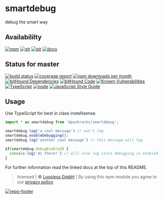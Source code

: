 # smartdebug
debug the smart way

## Availabililty
[![npm](https://pushrocks.gitlab.io/assets/repo-button-npm.svg)](https://www.npmjs.com/package/@pushrocks/smartdebug)
[![git](https://pushrocks.gitlab.io/assets/repo-button-git.svg)](https://GitLab.com/pushrocks/smartdebug)
[![git](https://pushrocks.gitlab.io/assets/repo-button-mirror.svg)](https://github.com/pushrocks/smartdebug)
[![docs](https://pushrocks.gitlab.io/assets/repo-button-docs.svg)](https://pushrocks.gitlab.io/smartdebug/)

## Status for master
[![build status](https://GitLab.com/pushrocks/smartdebug/badges/master/build.svg)](https://GitLab.com/pushrocks/smartdebug/commits/master)
[![coverage report](https://GitLab.com/pushrocks/smartdebug/badges/master/coverage.svg)](https://GitLab.com/pushrocks/smartdebug/commits/master)
[![npm downloads per month](https://img.shields.io/npm/dm/@pushrocks/smartdebug.svg)](https://www.npmjs.com/package/@pushrocks/smartdebug)
[![bitHound Dependencies](https://www.bithound.io/github/pushrocks/smartdebug/badges/dependencies.svg)](https://www.bithound.io/github/pushrocks/smartdebug/master/dependencies/npm)
[![bitHound Code](https://www.bithound.io/github/pushrocks/smartdebug/badges/code.svg)](https://www.bithound.io/github/pushrocks/smartdebug)
[![Known Vulnerabilities](https://snyk.io/test/npm/@pushrocks/smartdebug/badge.svg)](https://snyk.io/test/npm/@pushrocks/smartdebug)
[![TypeScript](https://img.shields.io/badge/TypeScript-2.x-blue.svg)](https://nodejs.org/dist/latest-v6.x/docs/api/)
[![node](https://img.shields.io/badge/node->=%206.x.x-blue.svg)](https://nodejs.org/dist/latest-v6.x/docs/api/)
[![JavaScript Style Guide](https://img.shields.io/badge/code%20style-standard-brightgreen.svg)](http://standardjs.com/)

## Usage
Use TypeScript for best in class instellisense.

```typescript
import * as smartdebug from '@pushrocks/smartdebug';

smartdebug.log('a cool message') // won't log
smartdebug.enableDebugging();
smartdebug.log('another cool message') // this message will log

if(smartdebug.debugEnabled) {
  console.log('Hi there!') // will also log since debugging is enabled
}
```

For further information read the linked docs at the top of this README.

>  licensed | **&copy;** [Lossless GmbH](https://lossless.gmbh)
| By using this npm module you agree to our [privacy policy](https://lossless.gmbH/privacy.html)

[![repo-footer](https://pushrocks.gitlab.io/assets/repo-footer.svg)](https://push.rocks)
